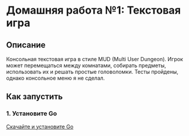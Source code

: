 # Домашняя работа №1: Текстовая игра

##  Описание
Консольная текстовая игра в стиле MUD (Multi User Dungeon). Игрок может перемещаться между комнатами, собирать предметы, использовать их и решать простые головоломки.
Тесты пройдены, однако консольное меню я не сделал.
##  Как запустить

### 1. Установите Go
[Скачайте и установите Go](https://golang.org/dl/)

